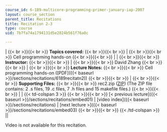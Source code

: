 ```yaml
---
course_id: 6-189-multicore-programming-primer-january-iap-2007
layout: course_section
parent_title: Recitations
title: Recitation 2-3
type: course
uid: 7b7fa74a1794131d5e2824b561f76a8c

---
```


|  {{< br >}}{{< br >}} **Topics covered:** {{< br >}}{{< br >}}  |  {{< br >}}{{< br >}} Cell programming hands-on {{< br >}}{{< br >}}  |
|  {{< br >}}{{< br >}} **Instructor:** {{< br >}}{{< br >}}  |  {{< br >}}{{< br >}} David Zhang {{< br >}}{{< br >}}  |  {{< br >}}{{< br >}} **Lecture Notes:** {{< br >}}{{< br >}} Cell programming hands-on ([PDF]({{< baseurl >}}/sections/recitations/6189recitatn2)) {{< br >}}{{< br >}}  |  {{< br >}}{{< br >}} **Supporting Files:** {{< br >}}{{< br >}} rec2.zip ([ZIP](/coursemedia/6-189-multicore-programming-primer-january-iap-2007/c16678a15c1014fe0501a5fd5189b126_rec2.zip)) (The ZIP file contains: 2 .s files, 19 .c files, 7 .h files and 15 makefile files.) {{< br >}}{{< br >}}  |
| {{< td-colspan 3 >}} {{< br >}}{{< br >}} [< previous lecture]({{< baseurl >}}/sections/recitations/embed01) &#124; [video index]({{< baseurl >}}/sections/recitations) &#124; [next lecture >]({{< baseurl >}}/sections/recitations/embed03) {{< br >}}{{< br >}} {{< /td-colspan >}} ||

Video is not available for this recitation.